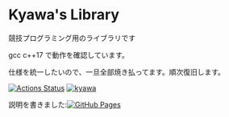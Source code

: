 # Kyawa's Library

競技プログラミング用のライブラリです

gcc c++17 で動作を確認しています。

仕様を統一したいので、一旦全部焼き払ってます。順次復旧します。

[![Actions Status](https://github.com/shikiyuiro/Library/workflows/verify/badge.svg)](https://github.com/shikiyuiro/Library/actions) 
[![kyawa](https://img.shields.io/endpoint?url=https%3A%2F%2Fatcoder-badges.now.sh%2Fapi%2Fatcoder%2Fjson%2Fkyawa)](https://atcoder.jp/users/kyawa)

説明を書きました:[![GitHub Pages](https://img.shields.io/static/v1?label=GitHub+Pages&message=+&color=brightgreen&logo=github)](https://shikiyuiro.github.io/library/)
